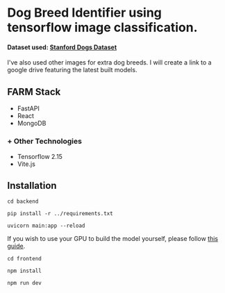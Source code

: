 # Dog Breed Identifier using tensorflow image classification. 

#### Dataset used: [Stanford Dogs Dataset](https://www.kaggle.com/datasets/jessicali9530/stanford-dogs-dataset)

I've also used other images for extra dog breeds. I will create a link to a google drive featuring the latest built models. 

## FARM Stack
- FastAPI
- React
- MongoDB

### + Other Technologies
- Tensorflow 2.15
- Vite.js

## Installation

`cd backend`

`pip install -r ../requirements.txt`

`uvicorn main:app --reload`

If you wish to use your GPU to build the model yourself, please follow [this guide](https://www.tensorflow.org/install/pip). 

`cd frontend`

`npm install`

`npm run dev`
